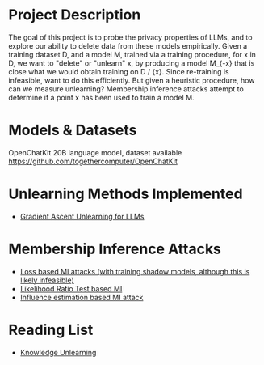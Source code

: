 
# Project Description 
The goal of this project is to probe the privacy properties of LLMs, and to explore our ability to delete data from these models empirically. Given a training dataset D, and a model M, trained via a training procedure, for x in D, we want to "delete" or "unlearn" x, by producing a model M_{-x} that is close what we would obtain training on D / {x}. Since re-training is infeasible, want to do this efficiently. But given a heuristic procedure, how can we measure unlearning? Membership inference attacks attempt to determine if a point x has been used to train a model M. 

# Models & Datasets 
OpenChatKit 20B language model, dataset available https://github.com/togethercomputer/OpenChatKit


# Unlearning Methods Implemented 
- [Gradient Ascent Unlearning for LLMs](https://arxiv.org/pdf/2210.01504.pdf)



# Membership Inference Attacks 
- [Loss based MI attacks (with training shadow models, although this is likely infeasible)](https://arxiv.org/abs/1610.05820)
- [Likelihood Ratio Test based MI](https://arxiv.org/abs/2112.03570)
- [Influence estimation based MI attack](https://arxiv.org/abs/2205.13680)

# Reading List 
- [Knowledge Unlearning](https://arxiv.org/pdf/2210.01504.pdf)
